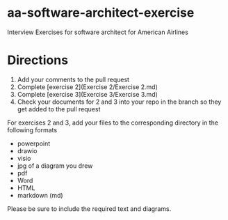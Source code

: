 # aa-software-architect-exercise
Interview Exercises for software architect for American Airlines

# Directions
1. Add your comments to the pull request
2. Complete [exercise 2](Exercise 2/Exercise 2.md)
3. Complete [exercise 3](Exercise 3/Exercise 3.md)
4. Check your documents for 2 and 3 into your repo in the branch so they get added to the pull request 

For exercises 2 and 3, add your files to the corresponding directory in the following formats

- powerpoint
- drawio
- visio
- jpg of a diagram you drew
- pdf
- Word
- HTML
- markdown (md)

Please be sure to include the required text and diagrams.